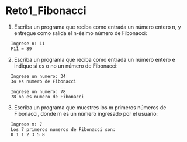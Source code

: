 # Reto1_Fibonacci

1. Escriba un programa que reciba como entrada un número entero n, y entregue como salida el n-ésimo número de Fibonacci:
```
  Ingrese n: 11
  F11 = 89
```

2. Escriba un programa que reciba como entrada un número entero e indique si es o no un número de Fibonacci:
```
  Ingrese un numero: 34
  34 es numero de Fibonacci
```
```
  Ingrese un numero: 78
  78 no es numero de Fibonacci
```

3. Escriba un programa que muestres los m primeros números de Fibonacci, donde m es un número ingresado por el usuario:
```
  Ingrese m: 7
  Los 7 primeros numeros de Fibonacci son: 
  0 1 1 2 3 5 8 
```